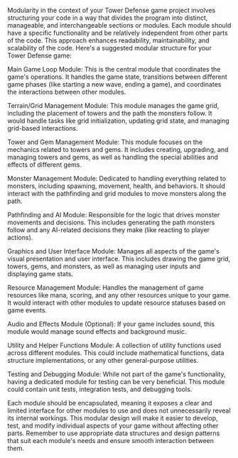 Modularity in the context of your Tower Defense game project involves structuring your code in a way that divides the program into distinct, manageable, and interchangeable sections or modules. Each module should have a specific functionality and be relatively independent from other parts of the code. This approach enhances readability, maintainability, and scalability of the code. Here's a suggested modular structure for your Tower Defense game:

Main Game Loop Module: This is the central module that coordinates the game's operations. It handles the game state, transitions between different game phases (like starting a new wave, ending a game), and coordinates the interactions between other modules.

Terrain/Grid Management Module: This module manages the game grid, including the placement of towers and the path the monsters follow. It would handle tasks like grid initialization, updating grid state, and managing grid-based interactions.

Tower and Gem Management Module: This module focuses on the mechanics related to towers and gems. It includes creating, upgrading, and managing towers and gems, as well as handling the special abilities and effects of different gems.

Monster Management Module: Dedicated to handling everything related to monsters, including spawning, movement, health, and behaviors. It should interact with the pathfinding and grid modules to move monsters along the path.

Pathfinding and AI Module: Responsible for the logic that drives monster movements and decisions. This includes generating the path monsters follow and any AI-related decisions they make (like reacting to player actions).

Graphics and User Interface Module: Manages all aspects of the game's visual presentation and user interface. This includes drawing the game grid, towers, gems, and monsters, as well as managing user inputs and displaying game stats.

Resource Management Module: Handles the management of game resources like mana, scoring, and any other resources unique to your game. It would interact with other modules to update resource statuses based on game events.

Audio and Effects Module (Optional): If your game includes sound, this module would manage sound effects and background music.

Utility and Helper Functions Module: A collection of utility functions used across different modules. This could include mathematical functions, data structure implementations, or any other general-purpose utilities.

Testing and Debugging Module: While not part of the game's functionality, having a dedicated module for testing can be very beneficial. This module could contain unit tests, integration tests, and debugging tools.

Each module should be encapsulated, meaning it exposes a clear and limited interface for other modules to use and does not unnecessarily reveal its internal workings. This modular design will make it easier to develop, test, and modify individual aspects of your game without affecting other parts. Remember to use appropriate data structures and design patterns that suit each module's needs and ensure smooth interaction between them.






